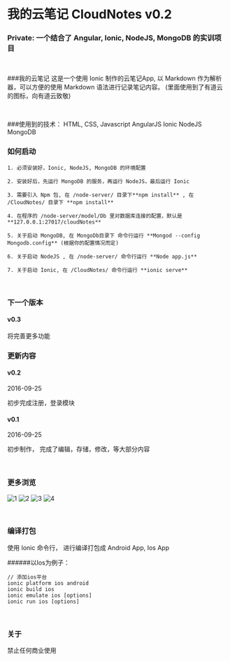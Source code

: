 # 我的云笔记 CloudNotes v0.2
### Private: 一个结合了 Angular, Ionic, NodeJS, MongoDB 的实训项目

<br/>

###我的云笔记
这是一个使用 Ionic 制作的云笔记App, 以 Markdown 作为解析器，可以方便的使用 Markdown 语法进行记录笔记内容。
(里面使用到了有道云的图标，向有道云致敬)

<br/>

###使用到的技术：
    HTML, CSS, Javascript
    AngularJS
    Ionic
    NodeJS
    MongoDB

### 如何启动

    1. 必须安装好，Ionic, NodeJS, MongoDB 的环境配置

    2. 安装好后，先运行 MongoDB 的服务，再运行 NodeJS，最后运行 Ionic

    3. 需要引入 Npm 包, 在 /node-server/ 目录下**npm install** , 在 /CloudNotes/ 目录下 **npm install**

    4. 在程序的 /node-server/model/Db 里对数据库连接的配置，默认是 **127.0.0.1:27017/cloudNotes**

    5. 关于启动 MongoDB, 在 MongoDb目录下 命令行运行 **Mongod --config Mongodb.config** (根据你的配置情况而定)

    6. 关于启动 NodeJS , 在 /node-server/ 命令行运行 **Node app.js**

    7. 关于启动 Ionic, 在 /CloudNotes/ 命令行运行 **ionic serve**

<br/>

### 下一个版本
#### v0.3
将完善更多功能

### 更新内容

#### v0.2
2016-09-25

初步完成注册，登录模块

#### v0.1
2016-09-25

初步制作， 完成了编辑，存储，修改，等大部分内容


<br/>


### 更多浏览

![1](http://img.blog.csdn.net/20160925145100769)
![2](http://img.blog.csdn.net/20160925145109203)
![3](http://img.blog.csdn.net/20160925145117235)
![4](http://img.blog.csdn.net/20160925145125922)

<br/>

### 编译打包
使用 Ionic 命令行， 进行编译打包成 Android App, Ios App

######以Ios为例子：

    // 添加ios平台
    ionic platform ios android
    ionic build ios
    ionic emulate ios [options]
    ionic run ios [options]

<br/>

### 关于
禁止任何商业使用

